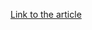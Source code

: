 [Link to the article](https://yoroi-company.translate.goog/warning/campagna-operation-triangulation-che-sfruttano-vulnerabilita-0-day-di-tipo-0-click-su-dispositivi-mobili-apple/?_x_tr_sl=auto&_x_tr_tl=en&_x_tr_hl=en&_x_tr_pto=wapp)
